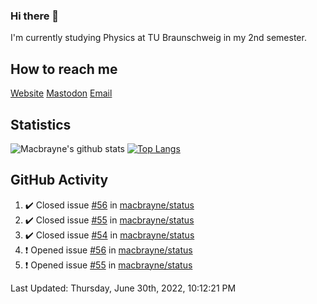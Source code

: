 ### Hi there 👋
I'm currently studying Physics at TU Braunschweig in my 2nd semester.

## How to reach me
[Website](https://macbrayne.de)
[Mastodon](https://norden.social/@florentin)
[Email](mailto:hello@macbrayne.de)

## Statistics
![Macbrayne's github stats](https://github-readme-stats.vercel.app/api?username=macbrayne&count_private=true&show_icons=true&hide_rank=true&custom_title=macbrayne's%20GitHub%20Stats)
[![Top Langs](https://github-readme-stats.vercel.app/api/top-langs/?username=macbrayne&exclude_repo=liftron&layout=compact)](https://github.com/anuraghazra/github-readme-stats)
## GitHub Activity

<!--RECENT_ACTIVITY:start-->
1. ✔️ Closed issue [#56](https://github.com/macbrayne/status/issues/56) in [macbrayne/status](https://github.com/macbrayne/status)
2. ✔️ Closed issue [#55](https://github.com/macbrayne/status/issues/55) in [macbrayne/status](https://github.com/macbrayne/status)
3. ✔️ Closed issue [#54](https://github.com/macbrayne/status/issues/54) in [macbrayne/status](https://github.com/macbrayne/status)
4. ❗️ Opened issue [#56](https://github.com/macbrayne/status/issues/56) in [macbrayne/status](https://github.com/macbrayne/status)
5. ❗️ Opened issue [#55](https://github.com/macbrayne/status/issues/55) in [macbrayne/status](https://github.com/macbrayne/status)
<!--RECENT_ACTIVITY:end-->

<!--RECENT_ACTIVITY:last_update-->
Last Updated: Thursday, June 30th, 2022, 10:12:21 PM
<!--RECENT_ACTIVITY:last_update_end-->


<!--
**macbrayne/macbrayne** is a ✨ _special_ ✨ repository because its `README.md` (this file) appears on your GitHub profile.

Here are some ideas to get you started:

- 🔭 I’m currently working on ...
- 🌱 I’m currently learning ...
- 👯 I’m looking to collaborate on ...
- 🤔 I’m looking for help with ...
- 💬 Ask me about ...
- 📫 How to reach me: ...
- 😄 Pronouns: ...
- ⚡ Fun fact: ...
-->
